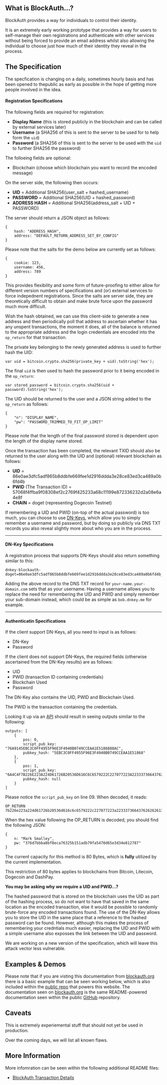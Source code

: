 ## What is BlockAuth...?

BlockAuth provides a way for individuals to control their identity.

It is an extremely early working prototype that provides a way for users to self-manage their own registrations and authenticate with other services without being forced to provide an email address whilst also allowing the individual to choose just how much of their identity they reveal in the process.

## The Specification

The specfication is changing on a daily, sometimes hourly basis and has been opened to thepublic as early as possible in the hope of getting more people involved in the idea.

#### Registration Specifications

The following fields are required for registration:

* __Display Name__ (this is stored publicly in the blockchain and can be called by external services later)
* __Username__ (a SHA256 of this is sent to the server to be used for to help form the `uid`)
* __Password__ (a SHA256 of this is sent to the server to be used with the `uid` to further SHA256 the password)

The folloeing fields are optional:

* Blockchain (choose which blockchain you want to record the encoded message)

On the server side, the following then occurs:

* __UID__ = Additional SHA256(user_salt + hashed_username)
* __PASSWORD__ = Additional SHA256(UID + hashed_password)
* __ADDRESS HASH__ = Additional SHA256(address_salt + UID + PASSWORD)

The server should return a JSON object as follows:

<!--pre-javascript-->
```
{
    hash: "ADDRESS_HASH",
    address: "DEFAULT_RETURN_ADDRESS_SET_BY_CONFIG"
}
```

Please note that the salts for the demo below are currently set as follows:

<!--pre-javascript-->
```
{
    cookie: 123,
    username: 456,
    address: 789
}
```

This provides flexibility and some form of future-proofing to either allow for different version numbers of specifications and (or) external services to force indepednent registrations. Since the salts are server side, they are theoretically difficult to obtain and make brute force upon the password much more difficult.

Wish the hash obtained, we can use this client-side to generate a new address and then periodically poll that address to ascertain whether it has any unspent transactions, the moment it does, all of the balance is returned to the appropriate address and the login credentials are encoded into the `op_return` for that transaction.

The private key belonging to the newly generated address is used to further hash the UID:

<!--pre-javascript-->
```
var uid = bitcoin.crypto.sha256(private_key + uid).toString('hex');
```

The final `uid` is then used to hash the password prior to it being encoded in the `op_return`:

<!--pre-javascript-->
```
var stored_password = bitcoin.crypto.sha256(uid + password).toString('hex');
```

The UID should be returned to the user and a JSON string added to the `op_return` as follows:

<!--pre-javascript-->
```
{
    "n": "DISPLAY_NAME",
    "pw": "PASSWORD_TRIMMED_TO_FIT_OP_LIMIT"
}
```

Please note that the length of the final password stored is dependent upon the length of the display name stored.

Once the transaction has been completed, the relevant TXID should also be returned to the user along with the UID and (optional) relevant blockchain as follows:

* __UID__ = 86e0ae3dfc5adf865b8ddbfe669fee1d2916ddda3e28ce83ed3ca489a0b6fd4b
* __PWID__ (The Transaction ID) = 57068f4ffba9f08308ef2c2769f425233a68c11199e872336232d2a08e6a4e8f
* __CHAIN__ = doget (representing Dogecoin Testnet)

If remembering a UID and PWID (on-top of the actual password) is too much, you can choose to use [DN-Keys](http://dnkey.org), which allow you to simply remember a username and password, but by doing so publicly via DNS TXT records you also reveal slightly more about who you are in the process.

-----

#### DN-Key Specifications

A registration process that supports DN-Keys should also return something similar to this:

<!--pre-html-->
```
dnkey-blockauth-doget=86e0ae3dfc5adf865b8ddbfe669fee1d2916ddda3e28ce83ed3ca489a0b6fd4b_57068f4ffba9f08308ef2c2769f425233a68c11199e872336232d2a08e6a4e8f
```

Adding the above record to the DNS TXT record for `your-name.your-domain.com` sets that as your username. Having a username allows you to replace the need for remembering the UID and PWID and simply remember your sub-domain instead, which could be as simple as `bob.dnkey.me` for example.

-----

#### Authenticatin Specifications

If the client support DN-Keys, all you need to input is as follows:

* DN-Key
* Password

If the client does not support DN-Keys, the required fields (otherwise ascertained from the DN-Key results) are as follows:

* UID
* PWID (transaction ID containing credentials)
* Blockchain Used
* Password

The DN-Key also contains the UID, PWID and Blockchain Used.

The PWID is the transaction containing the credentials.

Looking it up via an [API](http://api.blockstrap.com/v0/doget/transaction/id/57068f4ffba9f08308ef2c2728f425233a68c11199e872336232d2a08e6a4e8f?showtxnio=1&prettyprint=1) should result in seeing outputs similar to the following:

<!--pre-javascript-->
```
outputs: [
    {
        pos: 0,
        script_pub_key: "76A9145EBC3C0FF4955F96E3F4940B0749CCEAA1E5186888AC",
        pubkey_hash: "5EBC3C0FF4955F96E3F4940B0749CCEAA1E51868"
    },
    {
        pos: 1,
        script_pub_key: "6A4C4F7B226E223A224D61726B20536D616C6C6579222C227077223A22333736643762626261386266386563613736333235623135316164623739666135343730643635653364333465383132373837227D",
        pubkey_hash: null
    }
]
```

Please notice the `script_pub_key` on line 09. When decoded, it reads:

<!--pre-html-->
```
OP_RETURN 7b226e223a224d61726b20536d616c6c6579222c227077223a22333736643762626261386266386563613736333235623135316164623739666135343730643635653364333465383132373837227d
```

When the hex value following the OP_RETURN is decoded, you should find the following JSON:

<!--pre-javascript-->
```
{
    n: "Mark Smalley",
    pw: "376d7bbba8bf8eca76325b151adb79fa5470d65e3d34e812787"
}
```

The current capacity for this method is 80 Bytes, which is __fully__ utilized by the current implementation.

This restriction of 80 bytes applies to blockchains from Bitcoin, Litecoin, Dogecoin and DashPay.

__You may be asking why we require a UID and PWID...?__

The hashed password that is stored on the blockchain uses the UID as part of the hashing process, so do not want to have that saved in the same location as the encoded transaction, else it would be possible to randomly brute-force any encoded transactions found. The use of the DN-Key allows you to store the UID in the same place that a reference to the hashed password can be found. However, although this makes the process of remembering your credntials much easier, replacing the UID and PWID with a simple username also exposses the link between the UID and password.

We are working on a new version of the specification, which will leave this attack vector less vulnerable.

## Examples & Demos

Please note that if you are visting this documentation from [blockauth.org](http://blockauth.org) there is a basic example that can be seen working below, which is also included within the [public repo](https://github.com/Neuroware-IO/blockauth) that powers this website. The documentation seen on [blockauth.org](http:/blockauth.org) is the same README-powered documentation seen within the public [GitHub](https://github.com/Neuroware-IO/blockauth) repository.

## Caveats

This is extremely experiemental stuff that should not yet be used in production.

Over the coming days, we will list all known flaws.

## More Information

More infomration can be seen within the following additional README files:

* [BlockAuth Transaction Details](https://github.com/Neuroware-IO/blockauth/blob/master/docs/blockauth-tx-details.md)